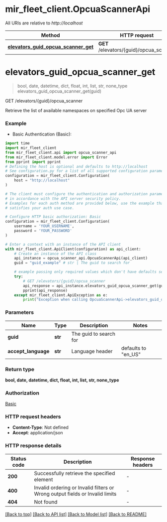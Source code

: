 # mir_fleet_client.OpcuaScannerApi

All URIs are relative to *http://localhost*

Method | HTTP request | Description
------------- | ------------- | -------------
[**elevators_guid_opcua_scanner_get**](OpcuaScannerApi.md#elevators_guid_opcua_scanner_get) | **GET** /elevators/{guid}/opcua_scanner | GET /elevators/{guid}/opcua_scanner


# **elevators_guid_opcua_scanner_get**
> bool, date, datetime, dict, float, int, list, str, none_type elevators_guid_opcua_scanner_get(guid)

GET /elevators/{guid}/opcua_scanner

Retrieve the list of available namespaces on specified Opc UA server

### Example

* Basic Authentication (Basic):

```python
import time
import mir_fleet_client
from mir_fleet_client.api import opcua_scanner_api
from mir_fleet_client.model.error import Error
from pprint import pprint
# Defining the host is optional and defaults to http://localhost
# See configuration.py for a list of all supported configuration parameters.
configuration = mir_fleet_client.Configuration(
    host = "http://localhost"
)

# The client must configure the authentication and authorization parameters
# in accordance with the API server security policy.
# Examples for each auth method are provided below, use the example that
# satisfies your auth use case.

# Configure HTTP basic authorization: Basic
configuration = mir_fleet_client.Configuration(
    username = 'YOUR_USERNAME',
    password = 'YOUR_PASSWORD'
)

# Enter a context with an instance of the API client
with mir_fleet_client.ApiClient(configuration) as api_client:
    # Create an instance of the API class
    api_instance = opcua_scanner_api.OpcuaScannerApi(api_client)
    guid = "guid_example" # str | The guid to search for

    # example passing only required values which don't have defaults set
    try:
        # GET /elevators/{guid}/opcua_scanner
        api_response = api_instance.elevators_guid_opcua_scanner_get(guid)
        pprint(api_response)
    except mir_fleet_client.ApiException as e:
        print("Exception when calling OpcuaScannerApi->elevators_guid_opcua_scanner_get: %s\n" % e)
```


### Parameters

Name | Type | Description  | Notes
------------- | ------------- | ------------- | -------------
 **guid** | **str**| The guid to search for |
 **accept_language** | **str**| Language header | defaults to "en_US"

### Return type

**bool, date, datetime, dict, float, int, list, str, none_type**

### Authorization

[Basic](../README.md#Basic)

### HTTP request headers

 - **Content-Type**: Not defined
 - **Accept**: application/json


### HTTP response details

| Status code | Description | Response headers |
|-------------|-------------|------------------|
**200** | Successfully retrieve the specified element |  -  |
**400** | Invalid ordering or Invalid filters or Wrong output fields or Invalid limits |  -  |
**404** | Not found |  -  |

[[Back to top]](#) [[Back to API list]](../README.md#documentation-for-api-endpoints) [[Back to Model list]](../README.md#documentation-for-models) [[Back to README]](../README.md)

